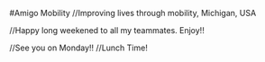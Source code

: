 #Amigo Mobility
//Improving lives through mobility, Michigan, USA

//Happy long weekened to all my teammates. Enjoy!!

//See you on Monday!!
//Lunch Time!
